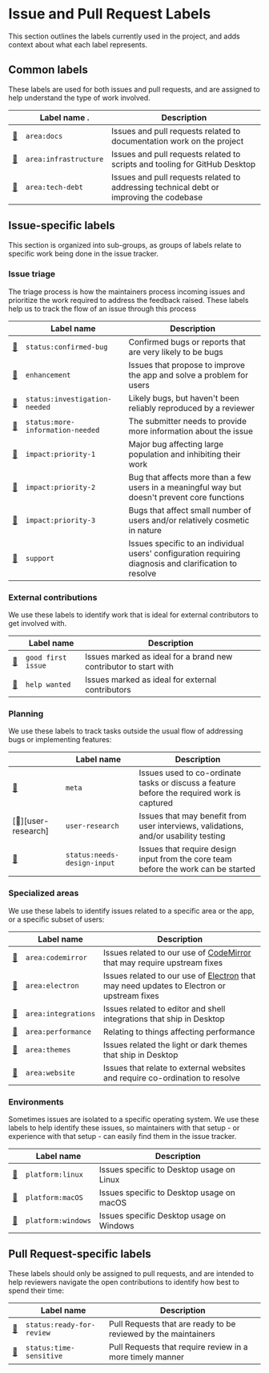 # Issue and Pull Request Labels

This section outlines the labels currently used in the project, and adds context
about what each label represents.

## Common labels

These labels are used for both issues and pull requests, and are assigned to
help understand the type of work involved.

|                                    | Label name .          | Description |
| ---------------------------------- | ----------------------| ----------- |
| [:mag_right:][area:docs]           | `area:docs`           | Issues and pull requests related to documentation work on the project |
| [:mag_right:][area:infrastructure] | `area:infrastructure` | Issues and pull requests related to scripts and tooling for GitHub Desktop |
| [:mag_right:][area:tech-debt]      | `area:tech-debt`      | Issues and pull requests related to addressing technical debt or improving the codebase |

## Issue-specific labels

This section is organized into sub-groups, as groups of labels relate to
specific work being done in the issue tracker.

### Issue triage

The triage process is how the maintainers process incoming issues and prioritize
the work required to address the feedback raised. These labels help us to track
the flow of an issue through this process

|                                               | Label name                       | Description |
| --------------------------------------------- | ---------------------------------| ----------- |
| [:mag_right:][status:confirmed-bug]           | `status:confirmed-bug`           | Confirmed bugs or reports that are very likely to be bugs |
| [:mag_right:][enhancement]                    | `enhancement`                    | Issues that propose to improve the app and solve a problem for users |
| [:mag_right:][status:investigation-needed]    | `status:investigation-needed`    | Likely bugs, but haven't been reliably reproduced by a reviewer |
| [:mag_right:][status:more-information-needed] | `status:more-information-needed` | The submitter needs to provide more information about the issue |
| [:mag_right:][impact:priority-1]              | `impact:priority-1`              | Major bug affecting large population and inhibiting their work |
| [:mag_right:][impact:priority-2]              | `impact:priority-2`              | Bug that affects more than a few users in a meaningful way but doesn't prevent core functions |
| [:mag_right:][impact:priority-3]              | `impact:priority-3`              | Bugs that affect small number of users and/or relatively cosmetic in nature |
| [:mag_right:][support]                        | `support`                        | Issues specific to an individual users' configuration requiring diagnosis and clarification to resolve |

### External contributions

We use these labels to identify work that is ideal for external contributors to
get involved with.

|                                 | Label name         |  Description |
| ------------------------------- | ------------------ |  ----------- |
| [:mag_right:][good first issue] | `good first issue` | Issues marked as ideal for a brand new contributor to start with |
| [:mag_right:][help wanted]      | `help wanted`      | Issues marked as ideal for external contributors |

### Planning

We use these labels to track tasks outside the usual flow of addressing bugs or
implementing features:

|                                          | Label name                  |  Description |
| ---------------------------------------- | --------------------------- |  ----------- |
| [:mag_right:][meta]                      | `meta`                      | Issues used to co-ordinate tasks or discuss a feature before the required work is captured |
| [:mag_right:][user-research]             | `user-research`             | Issues that may benefit from user interviews, validations, and/or usability testing |
| [:mag_right:][status:needs-design-input] | `status:needs-design-input` | Issues that require design input from the core team before the work can be started |

### Specialized areas

We use these labels to identify issues related to a specific area or the app,
or a specific subset of users:

|                                  | Label name          | Description |
| -------------------------------- | ------------------- | ----------- |
| [:mag_right:][area:codemirror]   | `area:codemirror`   | Issues related to our use of [CodeMirror](https://codemirror.net/) that may require upstream fixes |
| [:mag_right:][area:electron]     | `area:electron`     | Issues related to our use of [Electron](https://electronjs.org) that may need updates to Electron or upstream fixes |
| [:mag_right:][area:integrations] | `area:integrations` | Issues related to editor and shell integrations that ship in Desktop |
| [:mag_right:][area:performance]  | `area:performance`  | Relating to things affecting performance |
| [:mag_right:][area:themes]       | `area:themes`       | Issues related the light or dark themes that ship in Desktop |
| [:mag_right:][area:website]      | `area:website`      | Issues that relate to external websites and require co-ordination to resolve |

### Environments

Sometimes issues are isolated to a specific operating system. We use these
labels to help identify these issues, so maintainers with that setup - or
experience with that setup - can easily find them in the issue tracker.

|                                 | Label name          | Description |
| ------------------------------- | ------------------- | ----------- |
| [:mag_right:][platform:linux]   | `platform:linux`    | Issues specific to Desktop usage on Linux |
| [:mag_right:][platform:macOS]   | `platform:macOS`    | Issues specific to Desktop usage on macOS |
| [:mag_right:][platform:windows] | `platform:windows`  | Issues specific Desktop usage on Windows |


## Pull Request-specific labels

These labels should only be assigned to pull requests, and are intended to help
reviewers navigate the open contributions to identify how best to spend their
time:

|                                        | Label name                | Description |
| -------------------------------------- | ------------------------- | ----------- |
| [:mag_right:][status:ready-for-review] | `status:ready-for-review` | Pull Requests that are ready to be reviewed by the maintainers |
| [:mag_right:][status:time-sensitive]   | `status:time-sensitive`   | Pull Requests that require review in a more timely manner      |


[status:confirmed-bug]: https://github.com/desktop/desktop/labels/status%3Aconfirmed-bug
[area:codemirror]: https://github.com/desktop/desktop/labels/codemirror
[area:docs]: https://github.com/desktop/desktop/labels/docs
[area:electron]: https://github.com/desktop/desktop/labels/electron
[enhancement]: https://github.com/desktop/desktop/labels/enhancement
[good first issue]: https://github.com/desktop/desktop/labels/good%20first%20issue
[help wanted]: https://github.com/desktop/desktop/labels/help%20wanted
[area:infrastructure]: https://github.com/desktop/desktop/labels/infrastructure
[area:integrations]: https://github.com/desktop/desktop/labels/integrations
[status:investigation-needed]: https://github.com/desktop/desktop/labels/investigation-needed
[platform:linux]: https://github.com/desktop/desktop/labels/linux
[platform:macOS]: https://github.com/desktop/desktop/labels/macOS
[meta]: https://github.com/desktop/desktop/labels/meta
[status:more-information-needed]: https://github.com/desktop/desktop/labels/more-information-needed
[status:needs-design-input]: https://github.com/desktop/desktop/labels/needs-design-input
[area:performance]: https://github.com/desktop/desktop/labels/performance
[impact:priority-1]: https://github.com/desktop/desktop/labels/priority-1
[impact:priority-2]: https://github.com/desktop/desktop/labels/priority-2
[impact:priority-3]: https://github.com/desktop/desktop/labels/priority-3
[status:ready-for-review]: https://github.com/desktop/desktop/labels/ready-for-review
[support]: https://github.com/desktop/desktop/labels/support
[area:tech-debt]: https://github.com/desktop/desktop/labels/tech-debt
[area:themes]: https://github.com/desktop/desktop/labels/themes
[status:time-sensitive]: https://github.com/desktop/desktop/labels/time-sensitive
[status:user-research]: https://github.com/desktop/desktop/labels/user-research
[area:website]: https://github.com/desktop/desktop/labels/website
[platform:windows]: https://github.com/desktop/desktop/labels/windows
